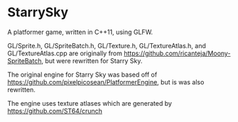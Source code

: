 # StarrySky
A platformer game, written in C++11, using GLFW.

GL/Sprite.h, GL/SpriteBatch.h, GL/Texture.h, GL/TextureAtlas.h, and GL/TextureAtlas.cpp are originally from https://github.com/ricanteja/Moony-SpriteBatch, but were rewritten for Starry Sky.

The original engine for Starry Sky was based off of https://github.com/pixelpicosean/PlatformerEngine, but is was also rewritten.

The engine uses texture atlases which are generated by https://github.com/ST64/crunch
